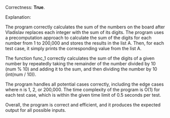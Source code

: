 Correctness: **True**.

Explanation:

The program correctly calculates the sum of the numbers on the board after Vladislav replaces each integer with the sum of its digits. The program uses a precomputation approach to calculate the sum of the digits for each number from 1 to 200,000 and stores the results in the list A. Then, for each test case, it simply prints the corresponding value from the list A.

The function func_1 correctly calculates the sum of the digits of a given number by repeatedly taking the remainder of the number divided by 10 (num % 10) and adding it to the sum, and then dividing the number by 10 (int(num / 10)).

The program handles all potential cases correctly, including the edge cases where n is 1, 2, or 200,000. The time complexity of the program is O(1) for each test case, which is within the given time limit of 0.5 seconds per test.

Overall, the program is correct and efficient, and it produces the expected output for all possible inputs.